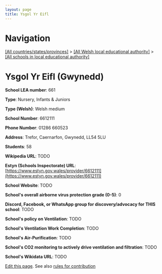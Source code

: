 ```yaml
---
layout: page
title: Ysgol Yr Eifl
---
```

# Navigation

[[All countries/states/provinces]](../../..) > [[All Welsh local educational authority]](../..) > [[All schools in local educational authority]](..)

# Ysgol Yr Eifl (Gwynedd)

**School LEA number**: 661

**Type**: Nursery, Infants & Juniors

**Type (Welsh)**: Welsh medium

**School Number**: 6612111

**Phone Number**: 01286 660523

**Address**: Trefor, Caernarfon, Gwynedd, LL54 5LU

**Students**: 58

**Wikipedia URL**: TODO

**Estyn (Schools Inspectorate) URL**: [https://www.estyn.gov.wales/provider/6612111](https://www.estyn.gov.wales/provider/6612111)

**School Website**: TODO

**School's overall airborne virus protection grade (0-5)**: 0

**Discord, Facebook, or WhatsApp group for discovery/advocacy for THIS school**: TODO

**School's policy on Ventilation**: TODO

**School's Ventilation Work Completion**: TODO

**School's Air-Purification**: TODO

**School's CO2 monitoring to actively drive ventilation and filtration**: TODO

**School's Wikidata URL**: TODO




[Edit this page](https://github.com/VentilationProject/Wales/edit/prif/./Gwynedd/Ysgol_Yr_Eifl.md). See also [rules for contribution](../../../contribution-rules/)